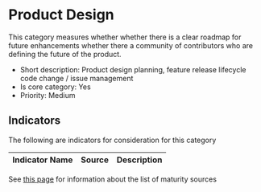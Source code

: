 # Product Design

This category measures whether whether there is a clear roadmap for future enhancements whether
there a community of contributors who are defining the future of the product.

* Short description: Product design planning, feature release lifecycle code change / issue management 
* Is core category: Yes
* Priority: Medium


## Indicators

The following are indicators for consideration for this category

| Indicator Name | Source | Description | 
| --- | --- | --- |


See [this page](sources.md) for information about the list of maturity sources
